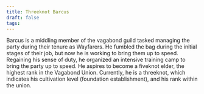 ```yaml
---
title: Threeknot Barcus
draft: false
tags:
---
```

Barcus is a middling member of the vagabond guild tasked managing the party during their tenure as Wayfarers. He fumbled the bag during the initial stages of their job, but now he is working to bring them up to speed. Regaining his sense of duty, he organized an intensive training camp to bring the party up to speed. He aspires to become a fiveknot elder, the highest rank in the Vagabond Union. Currently, he is a threeknot, which indicates his cultivation level (foundation establishment), and his rank within the union. 